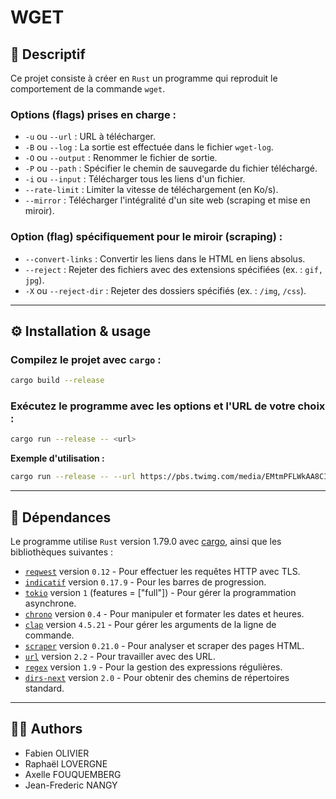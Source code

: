 # WGET

## 📝 Descriptif
Ce projet consiste à créer en `Rust` un programme qui reproduit le comportement de la commande `wget`.


### Options (flags) prises en charge :
- `-u` ou `--url` : URL à télécharger.
- `-B` ou `--log` : La sortie est effectuée dans le fichier `wget-log`.
- `-O` ou `--output` : Renommer le fichier de sortie.
- `-P` ou `--path` : Spécifier le chemin de sauvegarde du fichier téléchargé.
- `-i` ou `--input` : Télécharger tous les liens d'un fichier.
- `--rate-limit` : Limiter la vitesse de téléchargement (en Ko/s).
- `--mirror` : Télécharger l'intégralité d'un site web (scraping et mise en miroir).

### Option (flag) spécifiquement pour le miroir (scraping) :
- `--convert-links` : Convertir les liens dans le HTML en liens absolus.
- `--reject` : Rejeter des fichiers avec des extensions spécifiées (ex. : `gif, jpg`).
- `-X` ou `--reject-dir` : Rejeter des dossiers spécifiés (ex. : `/img`, `/css`).

___
## ⚙️ Installation & usage

### Compilez le projet avec `cargo` :
```sh
cargo build --release
```

### Exécutez le programme avec les options et l'URL de votre choix :
```sh
cargo run --release -- <url>
```

__Exemple d'utilisation :__
```sh
cargo run --release -- --url https://pbs.twimg.com/media/EMtmPFLWkAA8CIS.jpg --output "image.jpg" --path "./downloads" --rate-limit 500 --log
```
___
## 🔗 Dépendances

Le programme utilise `Rust` version 1.79.0 avec [cargo](https://www.rust-lang.org/fr), ainsi que les bibliothèques suivantes :

- [`reqwest`](https://docs.rs/reqwest/latest/reqwest/) version `0.12` - Pour effectuer les requêtes HTTP avec TLS.
- [`indicatif`](https://docs.rs/indicatif/latest/indicatif/) version `0.17.9` - Pour les barres de progression.
- [`tokio`](https://docs.rs/tokio/latest/tokio/) version `1` (features = ["full"]) - Pour gérer la programmation asynchrone.
- [`chrono`](https://docs.rs/chrono/latest/chrono/) version `0.4` - Pour manipuler et formater les dates et heures.
- [`clap`](https://docs.rs/clap/latest/clap/) version `4.5.21` - Pour gérer les arguments de la ligne de commande.
- [`scraper`](https://docs.rs/scraper/latest/scraper/) version `0.21.0` - Pour analyser et scraper des pages HTML.
- [`url`](https://docs.rs/url/latest/url/) version `2.2` - Pour travailler avec des URL.
- [`regex`](https://docs.rs/regex/latest/regex/) version `1.9` - Pour la gestion des expressions régulières.
- [`dirs-next`](https://docs.rs/dirs-next/latest/dirs_next/) version `2.0` - Pour obtenir des chemins de répertoires standard.

___
## 🧑‍💻 Authors
+ Fabien OLIVIER
+ Raphaël LOVERGNE 
+ Axelle FOUQUEMBERG
+ Jean-Frederic NANGY
